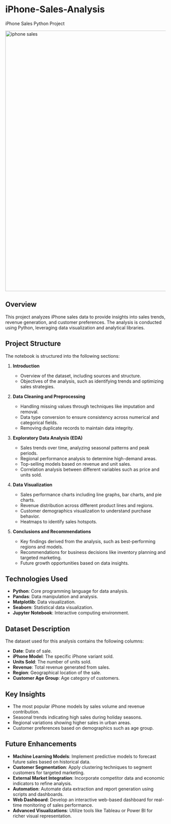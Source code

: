 # iPhone-Sales-Analysis
iPhone Sales Python Project

<img width="818" alt="iphone sales" src="https://github.com/user-attachments/assets/078cbc03-973e-42be-b4bb-a6d8e4304d8e" />



## Overview
This project analyzes iPhone sales data to provide insights into sales trends, revenue generation, and customer preferences. The analysis is conducted using Python, leveraging data visualization and analytical libraries.

## Project Structure
The notebook is structured into the following sections:

1. **Introduction**
   - Overview of the dataset, including sources and structure.
   - Objectives of the analysis, such as identifying trends and optimizing sales strategies.

2. **Data Cleaning and Preprocessing**
   - Handling missing values through techniques like imputation and removal.
   - Data type conversion to ensure consistency across numerical and categorical fields.
   - Removing duplicate records to maintain data integrity.
   
3. **Exploratory Data Analysis (EDA)**
   - Sales trends over time, analyzing seasonal patterns and peak periods.
   - Regional performance analysis to determine high-demand areas.
   - Top-selling models based on revenue and unit sales.
   - Correlation analysis between different variables such as price and units sold.
   
4. **Data Visualization**
   - Sales performance charts including line graphs, bar charts, and pie charts.
   - Revenue distribution across different product lines and regions.
   - Customer demographics visualization to understand purchase behavior.
   - Heatmaps to identify sales hotspots.

5. **Conclusions and Recommendations**
   - Key findings derived from the analysis, such as best-performing regions and models.
   - Recommendations for business decisions like inventory planning and targeted marketing.
   - Future growth opportunities based on data insights.

## Technologies Used
- **Python**: Core programming language for data analysis.
- **Pandas**: Data manipulation and analysis.
- **Matplotlib**: Data visualization.
- **Seaborn**: Statistical data visualization.
- **Jupyter Notebook**: Interactive computing environment.

## Dataset Description
The dataset used for this analysis contains the following columns:
- **Date**: Date of sale.
- **iPhone Model**: The specific iPhone variant sold.
- **Units Sold**: The number of units sold.
- **Revenue**: Total revenue generated from sales.
- **Region**: Geographical location of the sale.
- **Customer Age Group**: Age category of customers.

## Key Insights
- The most popular iPhone models by sales volume and revenue contribution.
- Seasonal trends indicating high sales during holiday seasons.
- Regional variations showing higher sales in urban areas.
- Customer preferences based on demographics such as age group.

## Future Enhancements
- **Machine Learning Models**: Implement predictive models to forecast future sales based on historical data.
- **Customer Segmentation**: Apply clustering techniques to segment customers for targeted marketing.
- **External Market Integration**: Incorporate competitor data and economic indicators to refine analysis.
- **Automation**: Automate data extraction and report generation using scripts and dashboards.
- **Web Dashboard**: Develop an interactive web-based dashboard for real-time monitoring of sales performance.
- **Advanced Visualizations**: Utilize tools like Tableau or Power BI for richer visual representation.
